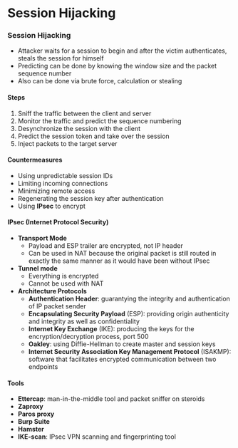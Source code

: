 # Session Hijacking



### Session Hijacking

* Attacker waits for a session to begin and after the victim authenticates, steals the session for himself
* Predicting can be done by knowing the window size and the packet sequence number
* Also can be done via brute force, calculation or stealing

#### Steps

1. Sniff the traffic between the client and server
2. Monitor the traffic and predict the sequence numbering
3. Desynchronize the session with the client
4. Predict the session token and take over the session
5. Inject packets to the target server

#### Countermeasures

* Using unpredictable session IDs
* Limiting incoming connections
* Minimizing remote access
* Regenerating the session key after authentication
* Using **IPsec** to encrypt

#### IPsec \(Internet Protocol Security\)

* **Transport Mode**
  * Payload and ESP trailer are encrypted, not IP header
  * Can be used in NAT because the original packet is still routed in exactly the same manner as it would have been without IPsec
* **Tunnel mode**
  * Everything is encrypted
  * Cannot be used with NAT
* **Architecture Protocols**
  * **Authentication Header**: guarantying the integrity and authentication of IP packet sender
  * **Encapsulating Security Payload** \(ESP\): providing origin authenticity and integrity as well as confidentiality
  * **Internet Key Exchange** \(IKE\): producing the keys for the encryption/decryption process, port 500
  * **Oakley**: using Diffie-Hellman to create master and session keys
  * **Internet Security Association Key Management Protocol** \(ISAKMP\): software that facilitates encrypted communication between two endpoints

#### Tools

* **Ettercap**: man-in-the-middle tool and packet sniffer on steroids
* **Zaproxy**
* **Paros proxy**
* **Burp Suite**
* **Hamster**
* **IKE-scan**: IPsec VPN scanning and fingerprinting tool

